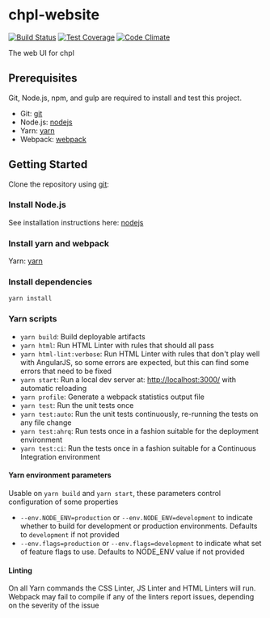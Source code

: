 # chpl-website

[![Build Status](http://54.213.57.151:9090/job/andlar_chpl-website/badge/icon)](http://54.213.57.151:9090/job/andlar_chpl-website)
[![Test Coverage](https://codeclimate.com/github/andlar/chpl-website/badges/coverage.svg)](https://codeclimate.com/github/andlar/chpl-website/coverage)
[![Code Climate](https://codeclimate.com/github/andlar/chpl-website/badges/gpa.svg)](https://codeclimate.com/github/andlar/chpl-website)

The web UI for chpl

## Prerequisites

Git, Node.js, npm, and gulp are required to install and test this project.

 * Git: [git][git]
 * Node.js: [nodejs][nodejs]
 * Yarn: [yarn][yarn]
 * Webpack: [webpack][webpack]

## Getting Started

Clone the repository using [git][git]:

### Install Node.js

See installation instructions here: [nodejs][nodejs]

### Install yarn and webpack

Yarn: [yarn][yarn]

### Install dependencies

```
yarn install
```

### Yarn scripts

* `yarn build`: Build deployable artifacts
* `yarn html`: Run HTML Linter with rules that should all pass
* `yarn html-lint:verbose`: Run HTML Linter with rules that don't play well with AngularJS, so some errors are expected, but this can find some errors that need to be fixed
* `yarn start`: Run a local dev server at: [http://localhost:3000/](http://localhost:3000/) with automatic reloading
* `yarn profile`: Generate a webpack statistics output file
* `yarn test`: Run the unit tests once
* `yarn test:auto`: Run the unit tests continuously, re-running the tests on any file change
* `yarn test:ahrq`: Run tests once in a fashion suitable for the deployment environment
* `yarn test:ci`: Run the tests once in a fashion suitable for a Continuous Integration environment

#### Yarn environment parameters

Usable on `yarn build` and `yarn start`, these parameters control configuration of some properties

* `--env.NODE_ENV=production` or `--env.NODE_ENV=development` to indicate whether to build for development or production environments. Defaults to `development` if not provided
* `--env.flags=production` or `--env.flags=development` to indicate what set of feature flags to use. Defaults to NODE_ENV value if not provided

#### Linting

On all Yarn commands the CSS Linter, JS Linter and HTML Linters will run. Webpack may fail to compile if any of the linters report issues, depending on the severity of the issue

[git]: http://git-scm.com/
[nodejs]: https://nodejs.org/en/download/
[yarn]: https://yarnpkg.com/en/
[webpack]: https://webpack.js.org/

